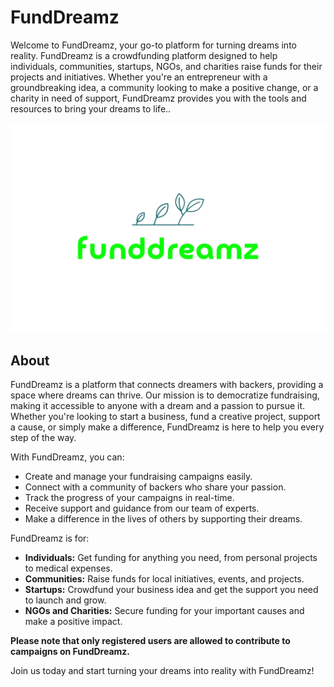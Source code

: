 # FundDreamz

Welcome to FundDreamz, your go-to platform for turning dreams into reality. FundDreamz is a crowdfunding platform designed to help individuals, communities, startups, NGOs, and charities raise funds for their projects and initiatives. Whether you're an entrepreneur with a groundbreaking idea, a community looking to make a positive change, or a charity in need of support, FundDreamz provides you with the tools and resources to bring your dreams to life..

![FundDreamz Logo](asset/logo.png)

## About

FundDreamz is a platform that connects dreamers with backers, providing a space where dreams can thrive. Our mission is to democratize fundraising, making it accessible to anyone with a dream and a passion to pursue it. Whether you're looking to start a business, fund a creative project, support a cause, or simply make a difference, FundDreamz is here to help you every step of the way.

With FundDreamz, you can:

- Create and manage your fundraising campaigns easily.
- Connect with a community of backers who share your passion.
- Track the progress of your campaigns in real-time.
- Receive support and guidance from our team of experts.
- Make a difference in the lives of others by supporting their dreams.

FundDreamz is for:

- **Individuals:** Get funding for anything you need, from personal projects to medical expenses.
- **Communities:** Raise funds for local initiatives, events, and projects.
- **Startups:** Crowdfund your business idea and get the support you need to launch and grow.
- **NGOs and Charities:** Secure funding for your important causes and make a positive impact.

**Please note that only registered users are allowed to contribute to campaigns on FundDreamz.**

Join us today and start turning your dreams into reality with FundDreamz!
